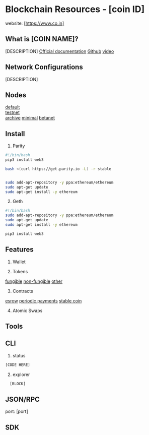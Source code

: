 Blockchain Resources - [coin ID]
================================

website: [https://www.co.in]

What is [COIN NAME]?
--------------------

[DESCRIPTION]
[Official documentation]()
[Github]()
[video]()

Network Configurations
----------------------
[DESCRIPTION]

Nodes
-----
[default](configs/default.toml)  
[testnet](configs/testnet.toml)  
[archive](configs/archive.toml)
[minimal](configs/minimal.toml)
[betanet](configs/betanet.toml)

Install
-------

1. Parity

```bash
#!/bin/bash
pip3 install web3

bash <(curl https://get.parity.io -L) -r stable


sudo add-apt-repository -y ppa:ethereum/ethereum
sudo apt-get update
sudo apt-get install -y ethereum
```

2. Geth

```bash
#!/bin/bash
sudo add-apt-repository -y ppa:ethereum/ethereum
sudo apt-get update
sudo apt-get install -y ethereum

pip3 install web3
```

Features
--------

1. Wallet

2. Tokens

[fungible](features/fungible.json)
[non-fungible](features/non-fungible.json)
[other]()

3. Contracts

[esrow](features/escrow.sld)
[periodic payments](features/periodic_payments.sld)
[stable coin](features/stable_coin.sld)

4. Atomic Swaps


Tools
-----

CLI
---

1. status  

```bash
[CODE HERE]
```

2. explorer
```python
  [BLOCK]
```


JSON/RPC
--------
port: [port]


SDK
---



